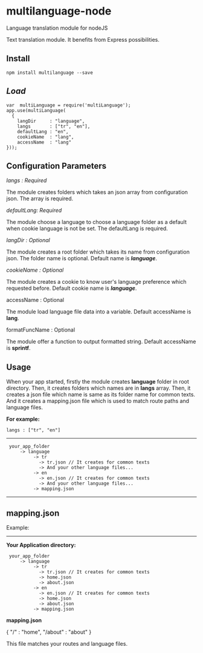 # multilanguage-node
Language translation module for nodeJS


Text translation module. It benefits from Express possibilities.

## **Install**

    npm install multilanguage --save


## *Load*

    var  multiLanguage = require('multiLanguage');
    app.use(multiLanguage(
      {
        langDir     : "language",
        langs       : ["tr", "en"],
        defaultLang : "en",
        cookieName  : "lang",
        accessName  : "lang"
    }));




## Configuration Parameters

*langs : Required*

The module creates folders which takes an json array from configuration json. The array is required.


*defaultLang: Required*

The module choose a language to choose a language folder as a default when cookie language is not be set. The defaultLang is required.


*langDir : Optional*

The module creates a root folder which takes its name from configuration json. The folder name is optional. Default name is ***language***.

*cookieName : Optional*

The module creates a cookie to know user's language preference which requested before. Default cookie name is ***language***.

accessName : Optional

The module load language file data into a variable. Default accessName is **lang**.


formatFuncName : Optional

The module offer a function to output formatted string.  Default accessName is **sprintf**.


## Usage

When your app started, firstly the module creates **language** folder in root directory. Then, it creates folders which names are in **langs** array.  Then, it creates a json file which name is same as its folder name for common texts. And it creates a mapping.json file which is used to match route paths and language files.

**For example:**

    langs : ["tr", "en"]


 ---

     your_app_folder
         -> language
    	      -> tr
    	        -> tr.json // It creates for common texts
    		    -> And your other language files...
    	      -> en
    		    -> en.json // It creates for common texts
    		    -> And your other language files...
		      -> mapping.json



---


## mapping.json

Example:

 ---
**Your Application directory:**

     your_app_folder
         -> language
    	      -> tr
    	        -> tr.json // It creates for common texts
    		    -> home.json
    		    -> about.json
    	      -> en
    		    -> en.json // It creates for common texts
    		    -> home.json
    		    -> about.json
		      -> mapping.json


**mapping.json**

{
	"/" 		   : "home",
	"/about" :  "about"
 }

This file matches your routes and language files.

